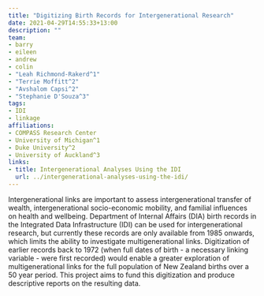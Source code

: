 ```yaml
---
title: "Digitizing Birth Records for Intergenerational Research"
date: 2021-04-29T14:55:33+13:00
description: ""
team:
- barry
- eileen
- andrew
- colin
- "Leah Richmond-Rakerd^1"
- "Terrie Moffitt^2"
- "Avshalom Capsi^2"
- "Stephanie D'Souza^3"
tags:
- IDI
- linkage
affiliations:
- COMPASS Research Center
- University of Michigan^1
- Duke University^2
- University of Auckland^3
links:
- title: Intergenerational Analyses Using the IDI
  url: ../intergenerational-analyses-using-the-idi/
---
```


Intergenerational links are important to assess intergenerational transfer of wealth, intergenerational socio-economic mobility, and familial influences on health and wellbeing.  Department of Internal Affairs (DIA) birth records in the Integrated Data Infrastructure (IDI) can be used for intergenerational research, but currently these records are only available from 1985 onwards, which limits the ability to investigate multigenerational links.  Digitization of earlier records back to 1972 (when full dates of birth - a necessary linking variable - were first recorded) would enable a greater exploration of multigenerational links for the full population of New Zealand births over a 50 year period.  This project aims to fund this digitization and produce descriptive reports on the resulting data.
